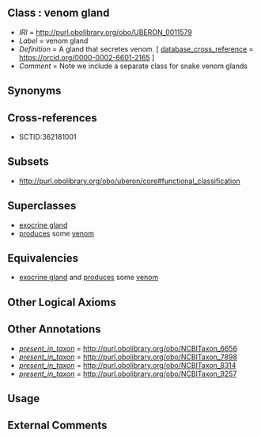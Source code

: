
## Class : venom gland

 * *IRI* = http://purl.obolibrary.org/obo/UBERON_0011579
 * *Label* = venom gland
 * *Definition* = A gland that secretes venom. [ [database_cross_reference](../../ef/oboInOwl#hasDbXref.md) = https://orcid.org/0000-0002-6601-2165 ]
 * *Comment* = Note we include a separate class for snake venom glands

## Synonyms


## Cross-references

 * SCTID:362181001

## Subsets

 * http://purl.obolibrary.org/obo/uberon/core#functional_classification

## Superclasses

 * [exocrine gland](../../UBERON/65/UBERON_0002365.md)
 * [produces](../../RO/00/RO_0003000.md) some [venom](../../UBERON/13/UBERON_0007113.md)

## Equivalencies

 * [exocrine gland](../../UBERON/65/UBERON_0002365.md) and [produces](../../RO/00/RO_0003000.md) some [venom](../../UBERON/13/UBERON_0007113.md)

## Other Logical Axioms


## Other Annotations

 * *[present_in_taxon](../../core#present/on/core#present_in_taxon.md)* = http://purl.obolibrary.org/obo/NCBITaxon_6656
 * *[present_in_taxon](../../core#present/on/core#present_in_taxon.md)* = http://purl.obolibrary.org/obo/NCBITaxon_7898
 * *[present_in_taxon](../../core#present/on/core#present_in_taxon.md)* = http://purl.obolibrary.org/obo/NCBITaxon_8314
 * *[present_in_taxon](../../core#present/on/core#present_in_taxon.md)* = http://purl.obolibrary.org/obo/NCBITaxon_9257

## Usage


## External Comments

